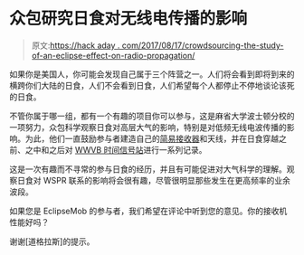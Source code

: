 # 众包研究日食对无线电传播的影响

> 原文:[https://hack aday . com/2017/08/17/crowdsourcing-the-study-of-an-eclipse-effect-on-radio-propagation/](https://hackaday.com/2017/08/17/crowdsourcing-the-study-of-an-eclipses-effect-on-radio-propagation/)

如果你是美国人，你可能会发现自己属于三个阵营之一。人们将会看到即将到来的横跨你们大陆的日食，人们不会看到日食，人们希望每个人都停止不停地谈论该死的日食。

不管你属于哪一组，都有一个有趣的项目你可以参与，这是麻省大学波士顿分校的一项努力，众包科学观察日食对高层大气的影响，特别是对低频无线电波传播的影响。为此，他们一直鼓励参与者建造自己的[简易接收器](http://eng.umb.edu/~eclipsemob/index.php/homepage/build/126-receiver-instructions-2)和天线，并在日食穿越之前、之中和之后对 [WWVB 时间信号站](https://en.wikipedia.org/wiki/WWVB)进行一系列记录。

这是一次有趣而不寻常的参与日食的经历，并且有可能促进对大气科学的理解。观察日食对 WSPR 联系的影响将会很有趣，尽管很明显那些发生在更高频率的业余波段。

如果您是 EclipseMob 的参与者，我们希望在评论中听到您的意见。你的接收机性能好吗？

谢谢[道格拉斯]的提示。